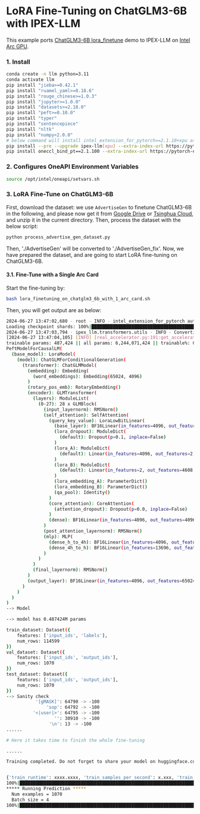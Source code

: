 # LoRA Fine-Tuning on ChatGLM3-6B with IPEX-LLM

This example ports [ChatGLM3-6B lora_finetune](https://github.com/THUDM/ChatGLM3/blob/main/finetune_demo/lora_finetune.ipynb) demo to IPEX-LLM on [Intel Arc GPU](../../README.md).

### 1. Install

```bash
conda create -n llm python=3.11
conda activate llm
pip install "jieba>=0.42.1"
pip install "ruamel_yaml>=0.18.6"
pip install "rouge_chinese>=1.0.3"
pip install "jupyter>=1.0.0"
pip install "datasets>=2.18.0"
pip install "peft>=0.10.0"
pip install "typer"
pip install "sentencepiece"
pip install "nltk"
pip install "numpy<2.0.0"
# below command will install intel_extension_for_pytorch==2.1.10+xpu as default
pip install --pre --upgrade ipex-llm[xpu] --extra-index-url https://pytorch-extension.intel.com/release-whl/stable/xpu/us/
pip install oneccl_bind_pt==2.1.100 --extra-index-url https://pytorch-extension.intel.com/release-whl/stable/xpu/us/
```

### 2. Configures OneAPI Environment Variables
```bash
source /opt/intel/oneapi/setvars.sh
```

### 3. LoRA Fine-Tune on ChatGLM3-6B

First, download the dataset: we use `AdvertiseGen` to finetune ChatGLM3-6B in the following, and please now get it from [Google Drive](https://drive.google.com/file/d/13_vf0xRTQsyneRKdD1bZIr93vBGOczrk/view?usp=sharing) or [Tsinghua Cloud](https://cloud.tsinghua.edu.cn/f/b3f119a008264b1cabd1/?dl=1), and unzip it in the current directory. Then, process the dataset with the below script:

```bash
python process_advertise_gen_dataset.py
```

Then, './AdvertiseGen' will be converted to './AdvertiseGen_fix'. Now, we have prepared the dataset, and are going to start LoRA fine-tuning on ChatGLM3-6B.

#### 3.1. Fine-Tune with a Single Arc Card

Start the fine-tuning by:

```bash
bash lora_finetuning_on_chatglm3_6b_with_1_arc_card.sh
```

Then, you will get output are as below:

```bash
2024-06-27 13:47:02,680 - root - INFO - intel_extension_for_pytorch auto imported
Loading checkpoint shards: 100%|███████████████████████████████████████████████████████████████████████| 7/7 [00:01<00:00,  6.47it/s]
2024-06-27 13:47:03,794 - ipex_llm.transformers.utils - INFO - Converting the current model to bf16 format......
[2024-06-27 13:47:04,105] [INFO] [real_accelerator.py:191:get_accelerator] Setting ds_accelerator to xpu (auto detect)
trainable params: 487,424 || all params: 6,244,071,424 || trainable%: 0.0078
PeftModelForCausalLM(
  (base_model): LoraModel(
    (model): ChatGLMForConditionalGeneration(
      (transformer): ChatGLMModel(
        (embedding): Embedding(
          (word_embeddings): Embedding(65024, 4096)
        )
        (rotary_pos_emb): RotaryEmbedding()
        (encoder): GLMTransformer(
          (layers): ModuleList(
            (0-27): 28 x GLMBlock(
              (input_layernorm): RMSNorm()
              (self_attention): SelfAttention(
                (query_key_value): LoraLowBitLinear(
                  (base_layer): BF16Linear(in_features=4096, out_features=4608, bias=True)
                  (lora_dropout): ModuleDict(
                    (default): Dropout(p=0.1, inplace=False)
                  )
                  (lora_A): ModuleDict(
                    (default): Linear(in_features=4096, out_features=2, bias=False)
                  )
                  (lora_B): ModuleDict(
                    (default): Linear(in_features=2, out_features=4608, bias=False)
                  )
                  (lora_embedding_A): ParameterDict()
                  (lora_embedding_B): ParameterDict()
                  (qa_pool): Identity()
                )
                (core_attention): CoreAttention(
                  (attention_dropout): Dropout(p=0.0, inplace=False)
                )
                (dense): BF16Linear(in_features=4096, out_features=4096, bias=False)
              )
              (post_attention_layernorm): RMSNorm()
              (mlp): MLP(
                (dense_h_to_4h): BF16Linear(in_features=4096, out_features=27392, bias=False)
                (dense_4h_to_h): BF16Linear(in_features=13696, out_features=4096, bias=False)
              )
            )
          )
          (final_layernorm): RMSNorm()
        )
        (output_layer): BF16Linear(in_features=4096, out_features=65024, bias=False)
      )
    )
  )
)
--> Model

--> model has 0.487424M params

train_dataset: Dataset({
    features: ['input_ids', 'labels'],
    num_rows: 114599
})
val_dataset: Dataset({
    features: ['input_ids', 'output_ids'],
    num_rows: 1070
})
test_dataset: Dataset({
    features: ['input_ids', 'output_ids'],
    num_rows: 1070
})
--> Sanity check
           '[gMASK]': 64790 -> -100
               'sop': 64792 -> -100
          '<|user|>': 64795 -> -100
                  '': 30910 -> -100
                '\n': 13 -> -100
......

# Here it takes time to finish the whole fine-tuning

......

Training completed. Do not forget to share your model on huggingface.co/models =)


{'train_runtime': xxxx.xxxx, 'train_samples_per_second': x.xxx, 'train_steps_per_second': x.xxx, 'train_loss': xx.xx, 'epoch': x.xx}
100%|████████████████████████████████████████████████████████████████████████████████████████████| 3000/3000 [xx:xx<00:00,  x.xxit/s]
***** Running Prediction *****
  Num examples = 1070
  Batch size = 4
100%|██████████████████████████████████████████████████████████████████████████████████████████████| 268/268 [xx:xx<00:00,  x.xxs/it]
```

